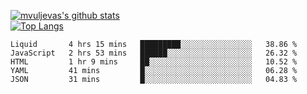[![mvuljevas's github stats](https://github-readme-stats.vercel.app/api?username=mvuljevas&show_icons=true&theme=dracula)](https://www.mvuljevas.com)
<br>
[![Top Langs](https://github-readme-stats.vercel.app/api/top-langs/?username=mvuljevas&theme=dracula)](https://www.mvuljevas.com)

<!--START_SECTION:waka-->
```text
Liquid       4 hrs 15 mins   █████████░░░░░░░░░░░░░░░░   38.86 % 
JavaScript   2 hrs 53 mins   ██████░░░░░░░░░░░░░░░░░░░   26.32 % 
HTML         1 hr 9 mins     ██░░░░░░░░░░░░░░░░░░░░░░░   10.52 % 
YAML         41 mins         █░░░░░░░░░░░░░░░░░░░░░░░░   06.28 % 
JSON         31 mins         █░░░░░░░░░░░░░░░░░░░░░░░░   04.83 %
```
<!--END_SECTION:waka-->
